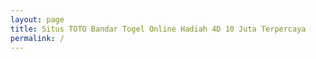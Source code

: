 ```yaml
---
layout: page
title: Situs TOTO Bandar Togel Online Hadiah 4D 10 Juta Terpercaya
permalink: /
---
```


